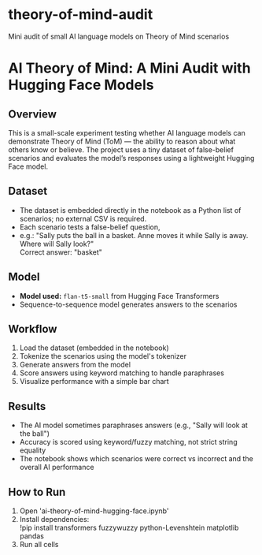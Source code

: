 # theory-of-mind-audit
Mini audit of small AI language models on Theory of Mind scenarios
# AI Theory of Mind: A Mini Audit with Hugging Face Models

## Overview
This is a small-scale experiment testing whether AI language models can demonstrate Theory of Mind (ToM) — the ability to reason about what others know or believe. The project uses a tiny dataset of false-belief scenarios and evaluates the model’s responses using a lightweight Hugging Face model.

## Dataset
- The dataset is embedded directly in the notebook as a Python list of scenarios; no external CSV is required.
- Each scenario tests a false-belief question,
- e.g.: "Sally puts the ball in a basket. Anne moves it while Sally is away. Where will Sally look?"  
  Correct answer: "basket"

## Model
- **Model used:** `flan-t5-small` from Hugging Face Transformers   
- Sequence-to-sequence model generates answers to the scenarios

## Workflow
1. Load the dataset (embedded in the notebook)  
2. Tokenize the scenarios using the model's tokenizer  
3. Generate answers from the model  
4. Score answers using keyword matching to handle paraphrases  
5. Visualize performance with a simple bar chart

## Results
- The AI model sometimes paraphrases answers (e.g., "Sally will look at the ball")  
- Accuracy is scored using keyword/fuzzy matching, not strict string equality  
- The notebook shows which scenarios were correct vs incorrect and the overall AI performance

## How to Run
1. Open 'ai-theory-of-mind-hugging-face.ipynb'
2. Install dependencies:  
   !pip install transformers fuzzywuzzy python-Levenshtein matplotlib pandas
3. Run all cells
